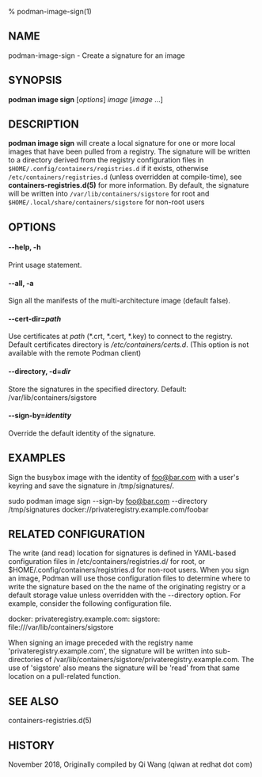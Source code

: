 % podman-image-sign(1)

## NAME
podman-image-sign - Create a signature for an image

## SYNOPSIS
**podman image sign** [*options*] *image* [*image* ...]

## DESCRIPTION
**podman image sign** will create a local signature for one or more local images that have
been pulled from a registry. The signature will be written to a directory
derived from the registry configuration files in `$HOME/.config/containers/registries.d` if it exists,
otherwise `/etc/containers/registries.d` (unless overridden at compile-time), see **containers-registries.d(5)** for more information.
By default, the signature will be written into `/var/lib/containers/sigstore` for root and `$HOME/.local/share/containers/sigstore` for non-root users

## OPTIONS

#### **--help**, **-h**

Print usage statement.

#### **--all**, **-a**

Sign all the manifests of the multi-architecture image (default false).

#### **--cert-dir**=*path*

Use certificates at *path* (\*.crt, \*.cert, \*.key) to connect to the registry.
Default certificates directory is _/etc/containers/certs.d_. (This option is not available with the remote Podman client)

#### **--directory**, **-d**=*dir*

Store the signatures in the specified directory.  Default: /var/lib/containers/sigstore

#### **--sign-by**=*identity*

Override the default identity of the signature.

## EXAMPLES
Sign the busybox image with the identity of foo@bar.com with a user's keyring and save the signature in /tmp/signatures/.

   sudo podman image sign --sign-by foo@bar.com --directory /tmp/signatures docker://privateregistry.example.com/foobar

## RELATED CONFIGURATION

The write (and read) location for signatures is defined in YAML-based
configuration files in /etc/containers/registries.d/ for root,
or $HOME/.config/containers/registries.d for non-root users.  When you sign
an image, Podman will use those configuration files to determine
where to write the signature based on the the name of the originating
registry or a default storage value unless overridden with the --directory
option. For example, consider the following configuration file.

docker:
  privateregistry.example.com:
    sigstore: file:///var/lib/containers/sigstore

When signing an image preceded with the registry name 'privateregistry.example.com',
the signature will be written into sub-directories of
/var/lib/containers/sigstore/privateregistry.example.com. The use of 'sigstore' also means
the signature will be 'read' from that same location on a pull-related function.

## SEE ALSO
containers-registries.d(5)

## HISTORY
November 2018, Originally compiled by Qi Wang (qiwan at redhat dot com)
